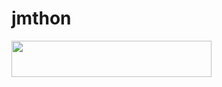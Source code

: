 # jmthon

<p align="left"><a href="https://heroku.com/deploy?template=https://github.com/hmed1970/roz"> <img src="https://img.shields.io/badge/Deploy%20To%20Heroku-purple?style=for-the-badge&logo=heroku" width="320" height="58.45"/></a></p>

